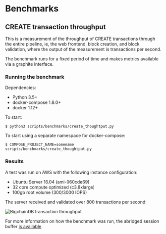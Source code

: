 # Benchmarks

## CREATE transaction throughput

This is a measurement of the throughput of CREATE transactions through the entire
pipeline, ie, the web frontend, block creation, and block validation, where the
output of the measurement is transactions per second.

The benchmark runs for a fixed period of time and makes metrics available via
a graphite interface.

### Running the benchmark

Dependencies:

* Python 3.5+
* docker-compose 1.8.0+
* docker 1.12+

To start:

    $ python3 scripts/benchmarks/create_thoughtput.py

To start using a separate namespace for docker-compose:

    $ COMPOSE_PROJECT_NAME=somename scripts/benchmarks/create_thoughtput.py

### Results

A test was run on AWS with the following instance configuration:

* Ubuntu Server 16.04 (ami-060cde69)
* 32 core compute optimized (c3.8xlarge)
* 100gb root volume (300/3000 IOPS)

The server received and validated over 800 transactions per second:

![BigchainDB transaction throughput](https://cloud.githubusercontent.com/assets/125019/26688641/85d56d1e-46f3-11e7-8148-bf3bc8c54c33.png)

For more information on how the benchmark was run, the abridged session buffer [is available](https://gist.github.com/libscott/8a37c5e134b2d55cfb55082b1cd85a02).
